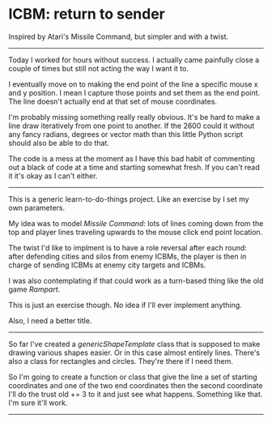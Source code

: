 # ICBM: return to sender
Inspired by Atari's Missile Command, but simpler and with a twist.

---

Today I worked for hours without success. I actually came painfully close a couple of times but still not acting the way I want it to.

I eventually move on to making the end point of the line a specific mouse x and y position. I mean I capture those points and set them as the end point. The line doesn't actually end at that set of mouse coordinates. 

I'm probably missing something really really obvious. It's be hard to make a line draw iteratively from one point to another. If the 2600 could it without any fancy radians, degrees or vector math than this little Python script should also be able to do that.

The code is a mess at the moment as I have this bad habit of commenting out a black of code at a time and starting somewhat fresh. If you can't read it it's okay as I can't either.

---

This is a generic learn-to-do-things project. Like an exercise by I set my own parameters.

My idea was to model *Missile Command*: lots of lines coming down from the top and player lines traveling upwards to the mouse click end point location.

The twist I'd like to implment is to have a role reversal after each round: after defending cities and silos from enemy ICBMs, the player is then in charge of sending ICBMs at enemy city targets and ICBMs.

I was also contemplating if that could work as a turn-based thing like the old game *Rampart*. 

This is just an exercise though. No idea if I'll ever implement anything.

Also, I need a better title.

---

So far I've created a *genericShapeTemplate* class that is supposed to make drawing various shapes easier. Or in this case almost entirely lines. There's also a class for rectangles and circles. They're there if I need them.

So I'm going to create a function or class that give the line a set of starting coordinates and one of the two end coordinates then the second coordinate I'll do the trust old += 3 to it and just see what happens. Something like that. I'm sure it'll work.


---